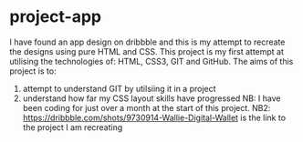 # project-app
I have found an app design on dribbble and this is my attempt to recreate the designs using pure HTML and CSS. 
This project is my first attempt at utilising the technologies of: HTML, CSS3, GIT and GitHub.
The aims of this project is to: 
1) attempt to understand GIT by utilsiing it in a project
2) understand how far my CSS layout skills have progressed
NB: I have been coding for just over a month at the start of this project.
NB2: https://dribbble.com/shots/9730914-Wallie-Digital-Wallet is the link to the project I am recreating
